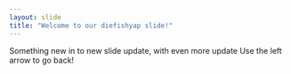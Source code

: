 ```yaml
---
layout: slide
title: "Welcome to our diefishyap slide!"
---
```

Something new in to new slide update, with even more update
Use the left arrow to go back!
